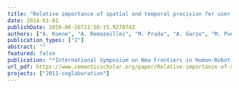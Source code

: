 ```yaml
---
title: "Relative importance of spatial and temporal precision for user satisfaction in Human-Robot object handover Interactions"
date: 2014-01-01
publishDate: 2019-06-26T21:56:15.927074Z
authors: ["A. Koene", "A. Remazeilles", "M. Prada", "A. Garzo", "M. Puerto", "S. Endo", "A.M. Wing"]
publication_types: ["1"]
abstract: ""
featured: false
publication: "*International Symposium on New Frontiers in Human-Robot Interaction, AISB*"
url_pdf: https://www.semanticscholar.org/paper/Relative-importance-of-spatial-and-temporal-for-in-Koene-Remazeilles/30387634f6b7f56d54e0d76214af3dd42503467d
projects: ["2011-coglaboration"]
---
```

